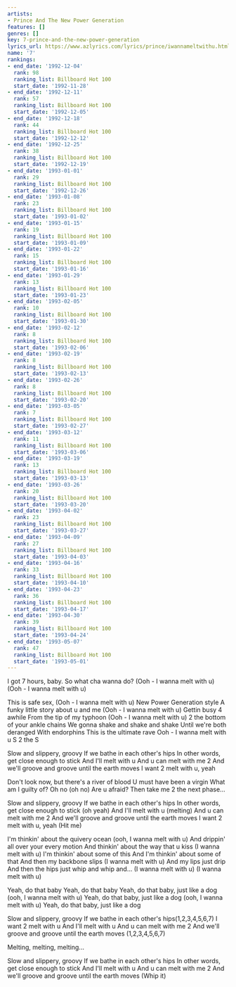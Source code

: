 ```yaml
---
artists:
- Prince And The New Power Generation
features: []
genres: []
key: 7-prince-and-the-new-power-generation
lyrics_url: https://www.azlyrics.com/lyrics/prince/iwannameltwithu.html
name: '7'
rankings:
- end_date: '1992-12-04'
  rank: 98
  ranking_list: Billboard Hot 100
  start_date: '1992-11-28'
- end_date: '1992-12-11'
  rank: 57
  ranking_list: Billboard Hot 100
  start_date: '1992-12-05'
- end_date: '1992-12-18'
  rank: 44
  ranking_list: Billboard Hot 100
  start_date: '1992-12-12'
- end_date: '1992-12-25'
  rank: 38
  ranking_list: Billboard Hot 100
  start_date: '1992-12-19'
- end_date: '1993-01-01'
  rank: 29
  ranking_list: Billboard Hot 100
  start_date: '1992-12-26'
- end_date: '1993-01-08'
  rank: 23
  ranking_list: Billboard Hot 100
  start_date: '1993-01-02'
- end_date: '1993-01-15'
  rank: 19
  ranking_list: Billboard Hot 100
  start_date: '1993-01-09'
- end_date: '1993-01-22'
  rank: 15
  ranking_list: Billboard Hot 100
  start_date: '1993-01-16'
- end_date: '1993-01-29'
  rank: 13
  ranking_list: Billboard Hot 100
  start_date: '1993-01-23'
- end_date: '1993-02-05'
  rank: 10
  ranking_list: Billboard Hot 100
  start_date: '1993-01-30'
- end_date: '1993-02-12'
  rank: 8
  ranking_list: Billboard Hot 100
  start_date: '1993-02-06'
- end_date: '1993-02-19'
  rank: 8
  ranking_list: Billboard Hot 100
  start_date: '1993-02-13'
- end_date: '1993-02-26'
  rank: 8
  ranking_list: Billboard Hot 100
  start_date: '1993-02-20'
- end_date: '1993-03-05'
  rank: 7
  ranking_list: Billboard Hot 100
  start_date: '1993-02-27'
- end_date: '1993-03-12'
  rank: 11
  ranking_list: Billboard Hot 100
  start_date: '1993-03-06'
- end_date: '1993-03-19'
  rank: 13
  ranking_list: Billboard Hot 100
  start_date: '1993-03-13'
- end_date: '1993-03-26'
  rank: 20
  ranking_list: Billboard Hot 100
  start_date: '1993-03-20'
- end_date: '1993-04-02'
  rank: 23
  ranking_list: Billboard Hot 100
  start_date: '1993-03-27'
- end_date: '1993-04-09'
  rank: 27
  ranking_list: Billboard Hot 100
  start_date: '1993-04-03'
- end_date: '1993-04-16'
  rank: 33
  ranking_list: Billboard Hot 100
  start_date: '1993-04-10'
- end_date: '1993-04-23'
  rank: 36
  ranking_list: Billboard Hot 100
  start_date: '1993-04-17'
- end_date: '1993-04-30'
  rank: 39
  ranking_list: Billboard Hot 100
  start_date: '1993-04-24'
- end_date: '1993-05-07'
  rank: 47
  ranking_list: Billboard Hot 100
  start_date: '1993-05-01'
---
```


I got 7 hours, baby. So what cha wanna do?
(Ooh - I wanna melt with u)
(Ooh - I wanna melt with u)

This is safe sex, (Ooh - I wanna melt with u)
New Power Generation style
A funky little story about u and me (Ooh - I wanna melt with u)
Gettin busy 4 awhile
From the tip of my typhoon (Ooh - I wanna melt with u)
2 the bottom of your ankle chains
We gonna shake and shake and shake
Until we're both deranged
With endorphins
This is the ultimate rave
Ooh - I wanna melt with u
S 2 the S

Slow and slippery, groovy
If we bathe in each other's hips
In other words, get close enough to stick
And I'll melt with u
And u can melt with me 2
And we'll groove and groove until the earth moves
I want 2 melt with u, yeah

Don't look now, but there's a river of blood
U must have been a virgin
What am I guilty of? Oh no (oh no)
Are u afraid? Then take me 2 the next phase...

Slow and slippery, groovy
If we bathe in each other's hips
In other words, get close enough to stick (oh yeah)
And I'll melt with u (melting)
And u can melt with me 2
And we'll groove and groove until the earth moves
I want 2 melt with u, yeah (Hit me)

I'm thinkin' about the quivery ocean (ooh, I wanna melt with u)
And drippin' all over your every motion
And thinkin' about the way that u kiss (I wanna melt with u)
I'm thinkin' about some of this
And I'm thinkin' about some of that
And then my backbone slips (I wanna melt with u)
And my lips just drip
And then the hips just whip and whip and...
(I wanna melt with u)
(I wanna melt with u)

Yeah, do that baby
Yeah, do that baby
Yeah, do that baby, just like a dog (ooh, I wanna melt with u)
Yeah, do that baby, just like a dog (ooh, I wanna melt with u)
Yeah, do that baby, just like a dog

Slow and slippery, groovy
If we bathe in each other's hips(1,2,3,4,5,6,7)
I want 2 melt with u
And I'll melt with u
And u can melt with me 2
And we'll groove and groove until the earth moves (1,2,3,4,5,6,7)

Melting, melting, melting...

Slow and slippery, groovy
If we bathe in each other's hips
In other words, get close enough to stick
And I'll melt with u
And u can melt with me 2
And we'll groove and groove until the earth moves (Whip it)



